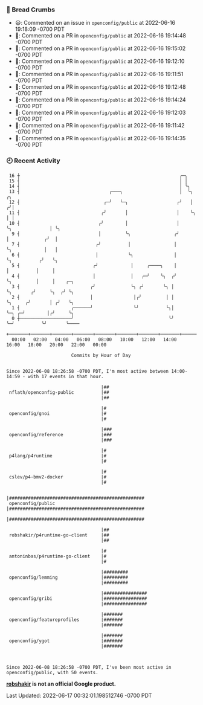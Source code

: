 ### 🍞 Bread Crumbs

 * 😃: Commented on an issue in `openconfig/public` at 2022-06-16 19:18:09 -0700 PDT
 * 💬: Commented on a PR in  `openconfig/public` at 2022-06-16 19:14:48 -0700 PDT
 * 💬: Commented on a PR in  `openconfig/public` at 2022-06-16 19:15:02 -0700 PDT
 * 💬: Commented on a PR in  `openconfig/public` at 2022-06-16 19:12:10 -0700 PDT
 * 💬: Commented on a PR in  `openconfig/public` at 2022-06-16 19:11:51 -0700 PDT
 * 💬: Commented on a PR in  `openconfig/public` at 2022-06-16 19:12:48 -0700 PDT
 * 💬: Commented on a PR in  `openconfig/public` at 2022-06-16 19:14:24 -0700 PDT
 * 💬: Commented on a PR in  `openconfig/public` at 2022-06-16 19:12:03 -0700 PDT
 * 💬: Commented on a PR in  `openconfig/public` at 2022-06-16 19:11:42 -0700 PDT
 * 💬: Commented on a PR in  `openconfig/public` at 2022-06-16 19:14:35 -0700 PDT

### 🕘 Recent Activity
```
 16 ┼                                                           ╭─╮
 15 ┤                                                           │ │
 14 ┤                                                           │ ╰╮
 13 ┤                                 ╭───╮                     │  ╰╮                 ╭╮
 12 ┤                               ╭─╯   ╰─╮                  ╭╯   │                ╭╯│
 11 ┤                              ╭╯       │                  │    ╰╮               │ │
 10 ┤                             ╭╯        │                  │     ╰╮              │ ╰╮
  9 ┤                             │         ╰╮                ╭╯      │             ╭╯  │
  7 ┤                            ╭╯          │                │       ╰╮            │   │
  6 ┤                            │           ╰╮               │        ╰╮          ╭╯   ╰╮
  5 ┤                           ╭╯            │     ╭────╮    │         │          │     │
  4 ┤                           │             │   ╭─╯    ╰╮  ╭╯         ╰╮         │     │    ╭─╮
  3 ┤                          ╭╯             ╰╮ ╭╯       ╰╮ │           ╰╮       ╭╯     ╰╮  ╭╯ ╰╮
  2 ┤                          │               │╭╯         │ │            ╰╮     ╭╯       │ ╭╯   ╰╮
  1 ┤                   ╭──────╯               ╰╯          ╰╮│             ╰─╮ ╭─╯        │╭╯     ╰╮
  0 ┼───────────────────╯                                   ╰╯               ╰─╯          ╰╯       ╰────
    +───────+───────+───────+───────+───────+───────+───────+───────+───────+───────+───────+───────+────
  00:00   02:00   04:00   06:00   08:00   10:00   12:00   14:00   16:00   18:00   20:00   22:00   00:00   

						Commits by Hour of Day


Since 2022-06-08 18:26:58 -0700 PDT, I'm most active between 14:00-14:59 - with 17 events in that hour.

```



```
                                   |##
 nflath/openconfig-public          |##
                                   |##

                                   |#
 openconfig/gnoi                   |#
                                   |#

                                   |###
 openconfig/reference              |###
                                   |###

                                   |#
 p4lang/p4runtime                  |#
                                   |#

                                   |#
 cslev/p4-bmv2-docker              |#
                                   |#

                                   |##################################################
 openconfig/public                 |##################################################
                                   |##################################################

                                   |##
 robshakir/p4runtime-go-client     |##
                                   |##

                                   |#
 antoninbas/p4runtime-go-client    |#
                                   |#

                                   |#########
 openconfig/lemming                |#########
                                   |#########

                                   |################
 openconfig/gribi                  |################
                                   |################

                                   |#######
 openconfig/featureprofiles        |#######
                                   |#######

                                   |#######
 openconfig/ygot                   |#######
                                   |#######



Since 2022-06-08 18:26:58 -0700 PDT, I've been most active in openconfig/public, with 50 events.

```
**[robshakir](mailto:robjs@google.com) is not an official Google product.**  


Last Updated: 2022-06-17 00:32:01.198512746 -0700 PDT
